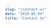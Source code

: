 ```yaml
---
slug: "/contact-us"
date: "2019-05-04"
title: "Contact Us"
---
```


<div class="container-max-width contact-wrapper">


</div>



